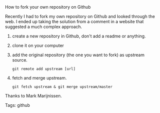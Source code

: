 How to fork your own repository on Github

Recently I had to fork my own repository on Github and looked through the web.
I ended up taking the solution from a comment in a website that suggested a much complex approach.

1. create a new repository in Github, don't add a readme or anything.

2. clone it on your computer

3. add the original repository (the one you want to fork) as upstream source.

    `git remote add upstream [url]`

4. fetch and merge upstream.

    `git fetch upstream & git merge upstream/master`
    
    
Thanks to Mark Marijnissen.

Tags: github

